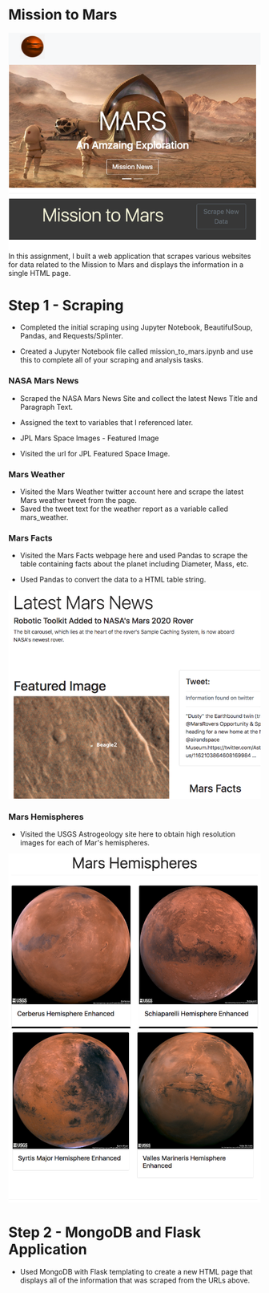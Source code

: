 # Mission to Mars

![1-Logo](landing.png)
In this assignment, I built a web application that scrapes various websites for data related to the Mission to Mars and displays the information in a single HTML page. 

# Step 1 - Scraping
- Completed the initial scraping using Jupyter Notebook, BeautifulSoup, Pandas, and Requests/Splinter.

- Created a Jupyter Notebook file called mission_to_mars.ipynb and use this to complete all of your scraping and analysis tasks. 


### NASA Mars News


- Scraped the NASA Mars News Site and collect the latest News Title and Paragraph Text. 
- Assigned the text to variables that I referenced later.

- JPL Mars Space Images - Featured Image

- Visited the url for JPL Featured Space Image.


### Mars Weather

- Visited the Mars Weather twitter account here and scrape the latest Mars weather tweet from the page. 
- Saved the tweet text for the weather report as a variable called mars_weather.


### Mars Facts


- Visited the Mars Facts webpage here and used Pandas to scrape the table containing facts about the planet including Diameter, Mass, etc.


- Used Pandas to convert the data to a HTML table string.

![1-Logo](Mars_News.png)



### Mars Hemispheres


- Visited the USGS Astrogeology site here to obtain high resolution images for each of Mar's hemispheres.

![1-Logo](Hemisphers1.png) ![1-Logo](Hemisphers2.png)




# Step 2 - MongoDB and Flask Application
- Used MongoDB with Flask templating to create a new HTML page that displays all of the information that was scraped from the URLs above.
